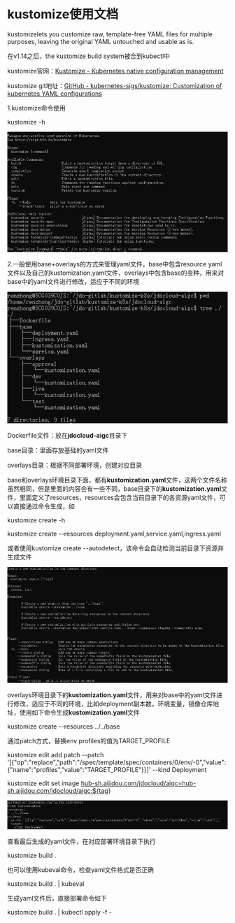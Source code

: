 # kustomize使用文档





kustomizelets you customize raw, template-free YAML files for multiple purposes, leaving the original YAML untouched and usable as is.

在v1.14之后，the kustomize build system被合到kubectl中

kustomize官网：[Kustomize - Kubernetes native configuration management](https://kustomize.io/)

kustomize git地址：[GitHub - kubernetes-sigs/kustomize: Customization of kubernetes YAML configurations](https://github.com/kubernetes-sigs/kustomize)





1.kustomize命令使用

kustomize -h

![img](./assets/1742814895098-21da1851-c95d-4a6c-a014-d713a04902b3.png)





2.一般使用base+overlays的方式来管理yaml文件，base中包含resource yaml文件以及自己的kustomization.yaml文件，overlays中包含base的变种，用来对base中的yaml文件进行修改，适应于不同的环境

![img](./assets/1742814899541-a92e3793-1281-4361-b52d-2f08e1271d24.png)

Dockerfile文件：放在**jdocloud-aigc**目录下

base目录：里面存放基础的yaml文件

overlays目录：根据不同部署环境，创建对应目录

base和overlays环境目录下面，都有**kustomization.yaml**文件，这两个文件名称虽然相同，但是里面的内容会有一些不同，base目录下的**kustomization.yaml**文件，里面定义了resources，resources会包含当前目录下的各资源yaml文件，可以直接通过命令生成，如

kustomize create -h

kustomize create --resources deployment.yaml,service.yaml,ingress.yaml

或者使用kustomize create --autodetect，该命令会自动检测当前目录下资源并生成文件

![img](./assets/1742814906154-c5344bc9-b04a-4b14-bec2-378dcf430105.png)

overlays环境目录下的**kustomization.yaml**文件，用来对base中的yaml文件进行修改，适应于不同的环境，比如deployment副本数，环境变量，镜像仓库地址，使用如下命令生成**kustomization.yaml**文件

kustomize create --resources ../../base

通过patch方式，替换env profiles的值为TARGET_PROFILE

kustomize edit add patch --patch '[{"op":"replace","path":"/spec/template/spec/containers/0/env/-0","value":{"name":"profiles","value":"TARGET_PROFILE"}}]' --kind Deployment

kustomize edit set image [hub-sh.aijidou.com/jdocloud/aigc=hub-sh.aijidou.com/jdocloud/aigc:${tag](http://hub-sh.aijidou.com/jdocloud/aigc=hub-sh.aijidou.com/jdocloud/aigc:${tag)}

![img](./assets/1742814914294-0896cf2c-f0ac-4b53-8222-cc6279bd3430.png)

查看最后生成的yaml文件，在对应部署环境目录下执行

kustomize  build .

也可以使用kubeval命令，检查yaml文件格式是否正确

kustomize build . | kubeval

生成yaml文件后，直接部署命令如下



kustomize  build . | kubectl apply -f -